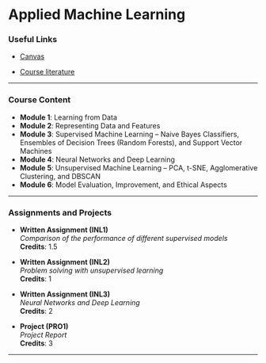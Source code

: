 # Applied Machine Learning

### Useful Links
- [Canvas](https://canvas.mdu.se/courses/15513)

- [Course literature](https://www.rasa-ai.com/wp-content/uploads/2022/02/Aurélien-Géron-Hands-On-Machine-Learning-with-Scikit-Learn-Keras-and-Tensorflow_-Concepts-Tools-and-Techniques-to-Build-Intelligent-Systems-O’Reilly-Media-2019.pdf)

---

### Course Content
- **Module 1**: Learning from Data
- **Module 2**: Representing Data and Features
- **Module 3**: Supervised Machine Learning – Naive Bayes Classifiers, Ensembles of Decision Trees (Random Forests), and Support Vector Machines
- **Module 4**: Neural Networks and Deep Learning
- **Module 5**: Unsupervised Machine Learning – PCA, t-SNE, Agglomerative Clustering, and DBSCAN
- **Module 6**: Model Evaluation, Improvement, and Ethical Aspects

---

### Assignments and Projects

- **Written Assignment (INL1)**  
  *Comparison of the performance of different supervised models*  
  **Credits**: 1.5  

- **Written Assignment (INL2)**  
  *Problem solving with unsupervised learning*  
  **Credits**: 1  
 
- **Written Assignment (INL3)**  
  *Neural Networks and Deep Learning*  
  **Credits**: 2  

- **Project (PRO1)**  
  *Project Report*  
  **Credits**: 3

---

